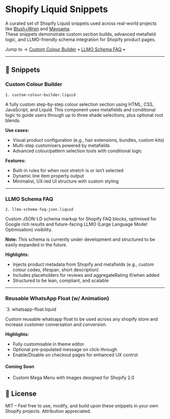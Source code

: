 # Shopify Liquid Snippets

A curated set of Shopify Liquid snippets used across real-world projects like [Blush+Wren](https://blushwren.com) and [Maysama](https://maysama.com).  
These snippets demonstrate custom section builds, advanced metafield logic, and LLMO-friendly schema integration for Shopify product pages.

Jump to → [Custom Colour Builder](#custom-colour-builder) • [LLMO Schema FAQ](#llmo-schema-faq) • 

---

## 🔧 Snippets

### Custom Colour Builder
`1. custom-colour-builder.liquid`

A fully custom step-by-step colour selection section using HTML, CSS, JavaScript, and Liquid. This component uses metafields and conditional logic to guide users through up to three shade selections, plus optional root blends.

**Use cases:**
- Visual product configuration (e.g., hair extensions, bundles, custom kits)
- Multi-step customisers powered by metafields
- Advanced colour/pattern selection tools with conditional logic

**Features:**
- Built-in rules for when root stretch is or isn’t selected
- Dynamic line item property output
- Minimalist, UX-led UI structure with custom styling

---

### LLMO Schema FAQ
`2. llmo-schema-faq-json.liquid`

Custom JSON-LD schema markup for Shopify FAQ blocks, optimised for Google rich results and future-facing LLMO (Large Language Model Optimisation) visibility.

**Note:** This schema is currently under development and structured to be easily expanded in the future.

**Highlights:**
- Injects product metadata from Shopify and metafields (e.g., custom colour codes, lifespan, short description)
- Includes placeholders for reviews and aggregateRating if/when added
- Structured to be lean, compliant, and scalable

---

### Reusable WhatsApp Float (w/ Animation)
`3. whatsapp-float.liquid

Custom reusable whatsapp float to be used across any shopify store and increase customer conversation and conversion.

**Highlights:**
- Fully customisable in theme editor
- Optional pre-populated message on click-through
- Enable/Disable on checkout pages for enhanced UX control


#### Coming Soon

- Custom Mega Menu with Images designed for Shopify 2.0


## 📄 License

MIT – Feel free to use, modify, and build upon these snippets in your own Shopify projects. Attribution appreciated.
